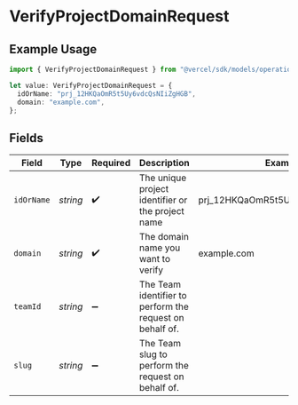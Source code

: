 # VerifyProjectDomainRequest

## Example Usage

```typescript
import { VerifyProjectDomainRequest } from "@vercel/sdk/models/operations";

let value: VerifyProjectDomainRequest = {
  idOrName: "prj_12HKQaOmR5t5Uy6vdcQsNIiZgHGB",
  domain: "example.com",
};
```

## Fields

| Field                                                    | Type                                                     | Required                                                 | Description                                              | Example                                                  |
| -------------------------------------------------------- | -------------------------------------------------------- | -------------------------------------------------------- | -------------------------------------------------------- | -------------------------------------------------------- |
| `idOrName`                                               | *string*                                                 | :heavy_check_mark:                                       | The unique project identifier or the project name        | prj_12HKQaOmR5t5Uy6vdcQsNIiZgHGB                         |
| `domain`                                                 | *string*                                                 | :heavy_check_mark:                                       | The domain name you want to verify                       | example.com                                              |
| `teamId`                                                 | *string*                                                 | :heavy_minus_sign:                                       | The Team identifier to perform the request on behalf of. |                                                          |
| `slug`                                                   | *string*                                                 | :heavy_minus_sign:                                       | The Team slug to perform the request on behalf of.       |                                                          |